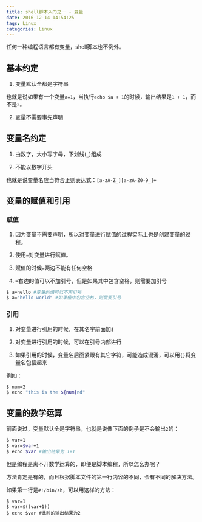 ```yaml
---
title: shell脚本入门之一 - 变量
date: 2016-12-14 14:54:25
tags: Linux
categories: Linux
---
```


任何一种编程语言都有变量，shell脚本也不例外。

## 基本约定

1. 变量默认全都是字符串
  
  也就是说如果有一个变量`a=1`，当执行`echo $a + 1`的时候，输出结果是`1 + 1`，而不是`2`。

2. 变量不需要事先声明

## 变量名约定

1. 由数字，大小写字母，下划线(`_`)组成

2. 不能以数字开头

也就是说变量名应当符合正则表达式：`[a-zA-Z_][a-zA-Z0-9_]+`

## 变量的赋值和引用

### 赋值

1. 因为变量不需要声明，所以对变量进行赋值的过程实际上也是创建变量的过程。

2. 使用`=`对变量进行赋值。

3. 赋值的时候`=`两边不能有任何空格

4. `=`右边的值可以不加引号，但是如果其中包含空格，则需要加引号

```bash
$ a=hello #变量的值可以不用引号
$ a="hello world" #如果值中包含空格，则需要引号
```

### 引用

1. 对变量进行引用的时候，在其名字前面加`$`

2. 对变量进行引用的时候，可以在引号内部进行

3. 如果引用的时候，变量名后面紧跟有其它字符，可能造成混淆，可以用`{}`将变量名包括起来

例如：
```bash
$ num=2
$ echo "this is the ${num}nd"
```

## 变量的数学运算

前面说过，变量默认全是字符串，也就是说像下面的例子是不会输出`2`的：

```bash
$ var=1
$ var=$var+1
$ echo $var #输出结果为 1+1
```

但是编程是离不开数学运算的，即便是脚本编程，所以怎么办呢？

方法肯定是有的，而且根据脚本文件的第一行内容的不同，会有不同的解决方法。

如果第一行是`#!/bin/sh`，可以用这样的方法：
```bas
$ var=1
$ var=$((var+1))
$ echo $var #此时的输出结果为2
```
